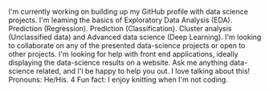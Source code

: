 I'm currently working on building up my GitHub profile with data science projects.
I'm leaming the basics of Exploratory Data Analysis (EDA). Prediction (Regression). Prediction (Classification). Cluster analysis
(Unclassified data) and Advanced data science (Deep Learning).
I'm looking to collaborate on any of the presented data-science projects or open to other projects.
I'm looking for help with front end applications, ideally displaying the data-science results on a website.
Ask me anything data-science related, and I'l be happy to help you out. I love talking about this!
Pronouns: He/His.
4 Fun fact: I enjoy knitting when I'm not coding.
